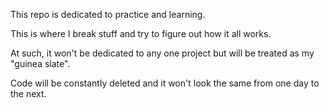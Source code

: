 This repo is dedicated to practice and learning.

This is where I break stuff and try to figure out how it all works.

At such, it won't be dedicated to any one project but will be treated as my "guinea slate".

Code will be constantly deleted and it won't look the same from one day to the next.